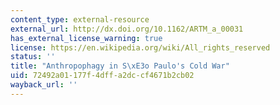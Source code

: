 ```yaml
---
content_type: external-resource
external_url: http://dx.doi.org/10.1162/ARTM_a_00031
has_external_license_warning: true
license: https://en.wikipedia.org/wiki/All_rights_reserved
status: ''
title: "Anthropophagy in S\xE3o Paulo's Cold War"
uid: 72492a01-177f-4dff-a2dc-cf4671b2cb02
wayback_url: ''
---
```

